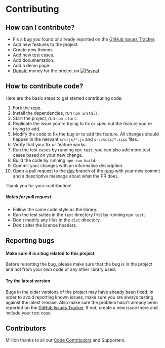 # Contributing

## How can I contribute?

- Fix a bug you found or already reported on
  the [GitHub Issues Tracker](https://github.com/techlab/jquery-smartwizard/issues/).
- Add new features to the project.
- Create new themes
- Add new test cases.
- Add documentation.
- Add a demo page.
- [Donate](https://www.paypal.me/dipuraj) money for the project
  on [![Paypal](https://img.shields.io/badge/PayPal-dipuraj-blue.svg)](https://www.paypal.me/dipuraj)

## How to contribute code?

Here are the basic steps to get started contributing code:

1. Fork the [repo](https://github.com/techlab/jquery-smartwizard/).
2. Install the dependencies, run `npm install`.
3. Start the project, run `npm start`.
4. Replicate the issue you're trying to fix or spec out the feature you're trying to add.
5. Modify the code to fix the bug or to add the feature. All changes should happen in the relevant `src/js/*.js`
   and `src/scss/*.scss` files.
6. Verify that your fix or feature works.
7. Run the test cases by running `npm test`, you can also add more test cases based on your new change.
8. Build the code by running `npm run build`.
9. Commit your changes with an informative description.
10. Open a pull request to the [dev](https://github.com/techlab/jquery-smartwizard/tree/dev) branch of
    the [repo](https://github.com/techlab/jquery-smartwizard/) with your new commit and a descriptive message about what
    the PR does.

Thank you for your contribution!

##### Notes for pull request

- Follow the same code style as the library.
- Run the test suites in the `test` directory first by running `npm test`.
- Don't modify any files in the `dist` directory.
- Don't alter the licence headers.

## Reporting bugs

#### Make sure it is a bug related to this project

Before reporting the bug, please make sure that the bug is in the project and not from your own code or any other
library used.

#### Try the latest version

Bugs in the older versions of the project may have already been fixed.
In order to avoid reporting known issues, make sure you are always testing against the latest release.
Also make sure the problem hasn't already been reported on
the [GitHub Issues Tracker](https://github.com/techlab/jquery-smartwizard/issues/).
If not, create a new issue there and include your test case.

## Contributors

Million thanks to all our [Code Contributors](https://github.com/techlab/jquery-smartwizard/graphs/contributors) and
Supporters.
